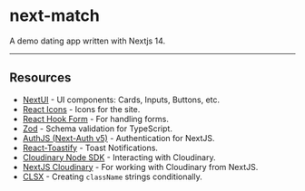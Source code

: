 # next-match

A demo dating app written with Nextjs 14.


---

## Resources

- [NextUI](https://nextui.org/docs/guide/introduction) - UI components: Cards, Inputs, Buttons, etc.
- [React Icons](https://react-icons.github.io/react-icons/) - Icons for the site.
- [React Hook Form](https://react-hook-form.com/) - For handling forms.
- [Zod](https://zod.dev/) - Schema validation for TypeScript.
- [AuthJS (Next-Auth v5)](https://authjs.dev/getting-started/installation?framework=next.js) - Authentication for NextJS.
- [React-Toastify](https://www.npmjs.com/package/react-toastify) - Toast Notifications.
- [Cloudinary Node SDK](https://www.npmjs.com/package/cloudinary) - Interacting with Cloudinary.
- [NextJS Cloudinary](https://www.npmjs.com/package/next-cloudinary) - For working with Cloudinary from NextJS.
- [CLSX](https://github.com/lukeed/clsx#readme) - Creating `className` strings conditionally.